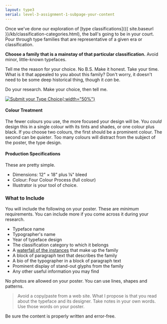 ```yaml
---
layout: type3
serial: level-3-assignment-1-subpage-your-content
---
```

Once we've done our exploration of [type classifications]({{ site.baseurl }}/kb/classification-categories.html), the ball's going to be in your court. Pour through type families that are representative of a given era or classification.

**Choose a family that is a mainstay of that particular classification.** Avoid minor, little-known typefaces.

Tell me the reason for your choice. No B.S. Make it honest. Take your time. What is it that appealed to you about this family? Don't worry, it doesn't need to be some deep historical thing, though it *can* be.

Do your research. Make your choice, then tell me.

<a href="{{ site.data.type3[0].brightspace[1].bs_url }}" target="_blank" class="brightspace">![Submit your Type Choice]({{site.url}}/svg/button-submit-type-choice.svg){:width="50%"}</a>

#### Colour Treatment

The fewer colours you use, the more focused your design will be. You *could* design this in a single colour with its tints and shades, or one colour plus black. If you choose two colours, the first should be a prominent colour. The second can be *quieter*. Too many colours will distract from the subject of the poster, the type design.

#### Production Specifications

These are pretty simple.

<ul class="hasBullets">
	<li>Dimensions: 12" &#x00D7; 18" plus ⅛" bleed</li>
	<li>Colour: Four Colour Process (full colour)</li>
	<li>Illustrator is your tool of choice.</li>
</ul>

### What to Include

You will include the following on your poster. These are *minimum* requirements. You can include more if you come across it during your research.

<ul class="hasBullets">
	<li>Typeface name</li>
	<li>Typographer's name</li>
	<li>Year of typeface design</li>
	<li>The classification category to which it belongs</li>
	<li>A <a href="{{ site.baseurl }}/kb/type-waterfall.html" title="Type Waterfall">waterfall of the instances</a> that make up the family</li>
	<li>A block of paragraph text that describes the family</li>
	<li>A bio of the typographer in a block of paragraph text</li>
	<li>Prominent display of stand-out glyphs from the family</li>
	<li>Any other useful information you may find</li>
</ul>

No photos are allowed on your poster. You can use lines, shapes and patterns.

> Avoid a copy/paste from a web site. What I propose is that you read about the typeface and its designer. Take notes in your own words. Use those words on your poster.

Be sure the content is properly written and error-free.
